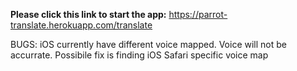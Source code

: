 **Please click this link to start the app:**
https://parrot-translate.herokuapp.com/translate

BUGS: iOS currently have different voice mapped. Voice will not be accurrate. Possibile fix is finding iOS Safari specific voice map
